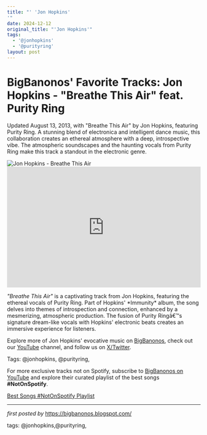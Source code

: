 ```yaml
---
title: "' 'Jon Hopkins'
'"
date: 2024-12-12
original_title: "'Jon Hopkins'"
tags:
  - '@jonhopkins'
  - '@purityring'
layout: post
---
```

<!-- Post Title -->
<h1 >BigBanonos' Favorite Tracks: Jon Hopkins - "Breathe This Air" feat. Purity Ring</h1> <!-- Introductory Text -->
<p >Updated August 13, 2013, with "Breathe This Air" by Jon Hopkins, featuring Purity Ring. A stunning blend of electronica and intelligent dance music, this collaboration creates an ethereal atmosphere with a deep, introspective vibe. The atmospheric soundscapes and the haunting vocals from Purity Ring make this track a standout in the electronic genre.</p> <!-- Featured Image -->
<div > <img src="https://upload.wikimedia.org/wikipedia/commons/2/2b/Jon_Hopkins_Rockefeller_2018_213943.jpg" alt="Jon Hopkins - Breathe This Air" />
</div> <!-- YouTube Video Embed -->
<div > <iframe width="100%" height="315" src="https://www.youtube.com/embed/CPmucPjFulI" title="Jon Hopkins - Breathe This Air feat. Purity Ring (Official Video)" frameborder="0" allow="accelerometer; autoplay; clipboard-write; encrypted-media; gyroscope; picture-in-picture; web-share" referrerpolicy="strict-origin-when-cross-origin" allowfullscreen></iframe>
</div> <!-- Song Information -->
<div > <p><em>"Breathe This Air"</em> is a captivating track from Jon Hopkins, featuring the ethereal vocals of Purity Ring. Part of Hopkins' *Immunity* album, the song delves into themes of introspection and connection, enhanced by a mesmerizing, atmospheric production. The fusion of Purity Ringâ€™s signature dream-like vocals with Hopkins' electronic beats creates an immersive experience for listeners.</p>
</div> <!-- Footer Links -->
<div > <p>Explore more of Jon Hopkins' evocative music on <a href="https://bigbanonos.blogspot.com/" target="_blank">BigBanonos</a>, check out our <a href="https://www.youtube.com/@BigBanonos" target="_blank">YouTube</a> channel, and follow us on <a href="https://x.com/bigbanonos" target="_blank">X/Twitter</a>.</p>
</div> <!-- Tags -->
<p >Tags: @jonhopkins, @purityring,</p>


<!--Subscribe and Playlist Links-->
<div>
    <p>For more exclusive tracks not on Spotify, subscribe to <a href="https://www.youtube.com/@BigBanonos" target="_blank">BigBanonos on YouTube</a> and explore their curated playlist of the best songs <strong>#NotOnSpotify</strong>.</p>
    <p><a href="https://www.youtube.com/playlist?list=PLtuNtuTatqI0kFahUCbtbfenC_ET5O_tr" target="_blank">Best Songs #NotOnSpotify Playlist<br /></a></p></div>

<hr />

<p><em>first posted by</em> <a href="https://bigbanonos.blogspot.com/" rel="noopener" target="_new">https://bigbanonos.blogspot.com/</a></p>

<p>tags: @jonhopkins,@purityring,</p>
